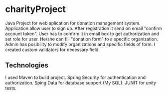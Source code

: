# charityProject

Java Project for web aplication for donation management system.
Application allow user to sign up. After registration it send on email "confirm account token". 
User has to confirm it in email box to get authorization and set role for user. He/she can fill "donation form" to a specific organization. 
Admin has posibility to modify organizations and specific fields of form. 
I created custom validators for necessary field.

## Technologies
I used Maven to build project.
Spring Security for authentication and authorization.
Sping Data for database support (My SQL).
JUNIT for unity tests.



